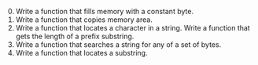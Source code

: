 0. Write a function that fills memory with a constant byte.
1. Write a function that copies memory area.
2. Write a function that locates a character in a string.
Write a function that gets the length of a prefix substring.
4. Write a function that searches a string for any of a set of bytes.
5. Write a function that locates a substring.
